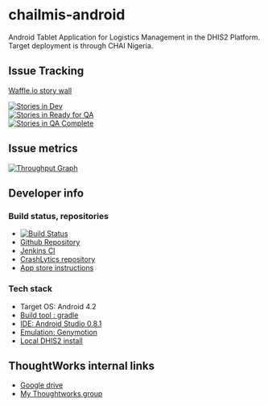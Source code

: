 # chailmis-android

Android Tablet Application for Logistics Management in the DHIS2 Platform. Target deployment is through CHAI Nigeria.

## Issue Tracking

[Waffle.io story wall](https://waffle.io/chailmis/chailmis-android)

[![Stories in Dev](https://badge.waffle.io/chailmis/chailmis-android.png?label=In%20Dev&title=In%20Dev)](http://waffle.io/chailmis/chailmis-android)  
[![Stories in Ready for QA](https://badge.waffle.io/chailmis/chailmis-android.png?label=Ready%20for%20QA&title=Ready%20for%20QA)](http://waffle.io/chailmis/chailmis-android)  
[![Stories in QA Complete](https://badge.waffle.io/chailmis/chailmis-android.png?label=QA%20Complete&title=QA%20Complete)](http://waffle.io/chailmis/chailmis-android)  

## Issue metrics

[![Throughput Graph](http://graphs.waffle.io/chailmis/chailmis-android/throughput.svg)](https://waffle.io/chailmis/chailmis-android/metrics)

## Developer info

### Build status, repositories

* [![Build Status](http://104.131.225.22:8080/job/android-unit-test/badge/icon)](http://104.131.225.22:8080/job/android-unit-test/)
* [Github Repository](https://github.com/chailmis/chailmis-android)
* [Jenkins CI](http://104.131.225.22:8080/)
* [CrashLytics repository](https://crashlytics.com/twkla/android/apps/org.clintonhealthaccess.lmis.app/)
* [App store instructions](https://github.com/chailmis/chailmis-android/blob/master/appstore/README.md)

### Tech stack

* Target OS: Android 4.2
* [Build tool : gradle](https://gradle.org/)
* [IDE: Android Studio 0.8.1](http://tools.android.com/download/studio/canary/0-8-1)
* [Emulation: Genymotion](http://www.genymotion.com/)
* [Local DHIS2 install](https://github.com/chailmis/dhis2-dev)

## ThoughtWorks internal links

* [Google drive](https://drive.google.com/a/thoughtworks.com/#folders/0Bx_qXlwQO9lRb3lnMjgwZllPcDA)
* [My Thoughtworks group](https://my.thoughtworks.com/groups/chailmis)



